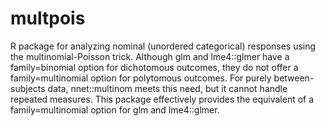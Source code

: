 # multpois
R package for analyzing nominal (unordered categorical) responses using the multinomial-Poisson trick. Although glm and lme4::glmer have a family=binomial option for dichotomous outcomes, they do not offer a family=multinomial option for polytomous outcomes. For purely between-subjects data, nnet::multinom meets this need, but it cannot handle repeated measures. This package effectively provides the equivalent of a family=multinomial option for glm and lme4::glmer.

